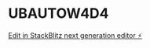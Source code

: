 # UBAUTOW4D4

[Edit in StackBlitz next generation editor ⚡️](https://stackblitz.com/~/github.com/edgarrivero33/UBAUTOW4D4)